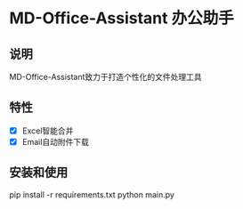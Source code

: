 # MD-Office-Assistant 办公助手

## 说明

MD-Office-Assistant致力于打造个性化的文件处理工具

## 特性

- [x] Excel智能合并
- [x] Email自动附件下载

## 安装和使用
pip install -r requirements.txt
python main.py
